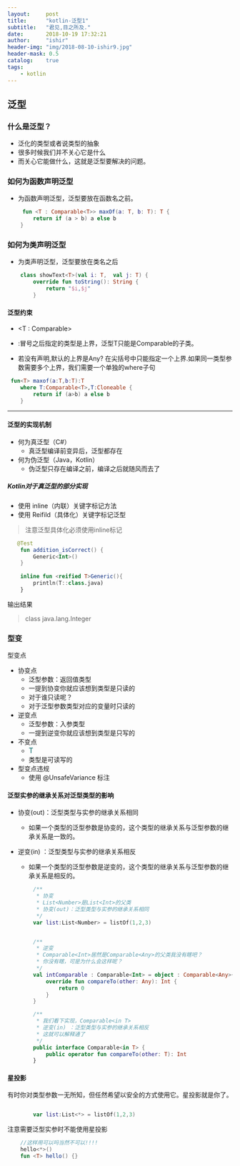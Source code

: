 ```yaml
---
layout:     post
title:      "kotlin-泛型1"
subtitle:   "君见,目之所及."
date:       2018-10-19 17:32:21
author:     "ishir"
header-img: "img/2018-08-10-ishir9.jpg"
header-mask: 0.5
catalog:    true
tags:
    - kotlin
---
```

**<font size="5">  </font>**
<!--上标：º ¹ ² ³ ⁴⁵ ⁶ ⁷ ⁸ ⁹ ⁺ ⁻ ⁼ ⁽ ⁾ ⁿ ′ ½下标：₀ ₁ ₂ ₃ ₄ ₅ ₆ ₇ ₈ ₉ ₊ ₋ ₌ ₍ ₎
[<font size="2" color="#006666">包级函数</font>](#package)<p id = "package"></p>-->

## 泛型

### 什么是泛型？

* 泛化的类型或者说类型的抽象
* 很多时候我们并不关心它是什么
* 而关心它能做什么，这就是泛型要解决的问题。

### 如何为函数声明泛型

- 为函数声明泛型，泛型要放在函数名之前。
	
```kotlin
   　fun <T : Comparable<T>> maxOf(a: T, b: T): T {
        return if (a > b) a else b
    }
```


### 如何为类声明泛型

- 为类声明泛型，泛型要放在类名之后

```kotlin
	class showText<T>(val i: T,  val j: T) {
    	override fun toString(): String {
        	return "$i,$j"
    	}
```

#### 泛型约束

- \<T : Comparable<T>>

- :冒号之后指定的类型是上界，泛型T只能是Comparable<T>的子类。

- 若没有声明,默认的上界是Any? 在尖括号中只能指定一个上界.如果同一类型参数需要多个上界，我们需要一个单独的where子句

```kotlin
 fun<T> maxof(a:T,b:T):T
    where T:Comparable<T>,T:Cloneable {
        return if (a>b) a else b
    }
```

---

#### 泛型的实现机制

- 何为真泛型（C#）
	- 真泛型编译前变异后，泛型都存在
- 何为伪泛型（Java，Kotlin）
	- 伪泛型只存在编译之前，编译之后就随风而去了

##### Kotlin对于真泛型的部分实现

- 使用 inline（内联）关键字标记方法 
- 使用 Reifild（具体化）关键字标记泛型

> 注意泛型具体化必须使用inline标记

```kt
   @Test
    fun addition_isCorrect() {
        Generic<Int>()
    }
    
    inline fun <reified T>Generic(){
        println(T::class.java)
    }
```

输出结果

> class java.lang.Integer


### 型变

型变点

* 协变点 
	* 泛型参数：返回值类型
	* 一提到协变你就应该想到类型是只读的
	* 对于谁只读呢？
	* 对于泛型参数类型对应的变量时只读的
* 逆变点 
	* 泛型参数：入参类型
	* 一提到逆变你就应该想到类型是只写的
* 不变点 
	* <font size="3" color="#006666">T</font>
	* 类型是可读写的
* 型变点违规
	* 使用 @UnsafeVariance 标注
	
#### 泛型实参的继承关系对泛型类型的影响


* 协变(out)：泛型类型与实参的继承关系相同
	* 如果一个类型的泛型参数是协变的，这个类型的继承关系与泛型参数的继承关系是一致的。

* 逆变(in) ：泛型类型与实参的继承关系相反
	* 如果一个类型的泛型参数是逆变的，这个类型的继承关系与泛型参数的继承关系是相反的。
 

```kotlin
   		/**
         * 协变
         * List<Number>是List<Int>的父类
         * 协变(out)：泛型类型与实参的继承关系相同
         */
        var list:List<Number> = listOf(1,2,3)


        /**
         * 逆变
         * Comparable<Int>居然是Comparable<Any>的父类我没有瞎吧？
         * 你没有瞎，可是为什么会这样呢？
         */
        val intComparable : Comparable<Int> = object : Comparable<Any>{
            override fun compareTo(other: Any): Int {
                return 0
            }
        }

        /**
         * 我们看下实现，Comparable<in T> 
         * 逆变(in) ：泛型类型与实参的继承关系相反
         * 这就可以解释通了
         */
        public interface Comparable<in T> {
            public operator fun compareTo(other: T): Int
        }
```

#### 星投影

有时你对类型参数一无所知，但任然希望以安全的方式使用它。星投影就是你了。

```kotlin

        var list:List<*> = listOf(1,2,3)

```

注意需要泛型实参时不能使用星投影

```kotlin
	//这样用可以吗当然不可以!!!!
    hello<*>()
    fun <T> hello() {}
```











